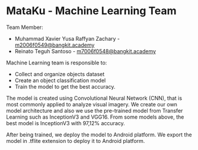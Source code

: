 # MataKu - Machine Learning Team
Team Member:
- Muhammad Xavier Yusa Raffyan Zachary - m2006f0549@bangkit.academy
- Reinato Teguh Santoso - m7006f0548@bangkit.academy

Machine Learning team is responsible to:
- Collect and organize objects dataset
- Create an object classification model
- Train the model to get the best accuracy.

The model is created using Convolutional Neural Network (CNN), that is most commonly applied to analyze visual imagery. We create our own model architecture and also we use the pre-trained model from Transfer Learning such as InceptionV3 and VGG16.
From some models above, the best model is InceptionV3 with 97,12% accuracy.

After being trained, we deploy the model to Android platform. We export the model in .tflite extension to deploy it to Android platform.
